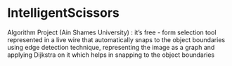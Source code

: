 # IntelligentScissors
Algorithm Project (Ain Shames University) : it’s free - form selection tool represented in a live wire  that automatically snaps to the object boundaries using edge detection technique, representing the image as a graph and applying Dijkstra on it which helps in snapping to the object boundaries 
